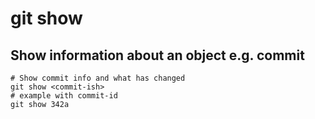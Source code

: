 # git show 

## Show information about an object e.g. commit 

```
# Show commit info and what has changed 
git show <commit-ish>
# example with commit-id 
git show 342a
```
